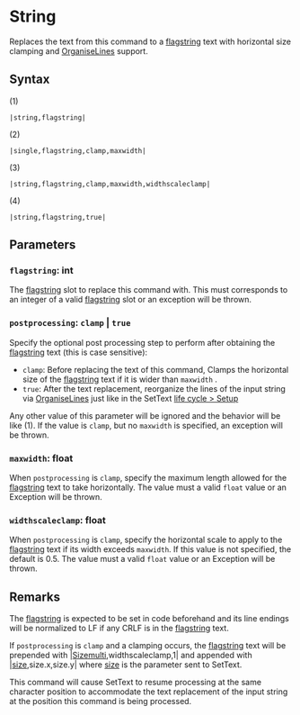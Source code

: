 # String

Replaces the text from this command to a [flagstring](../../../Flags%20arrays/flagstring.md) text with horizontal size clamping and [OrganiseLines](../../Related%20Systems/Automatic%20Line%20Breaks/OrganiseLines.md) support.

## Syntax

(1)

````
|string,flagstring|
````

(2)

````
|single,flagstring,clamp,maxwidth|
````

(3)

````
|string,flagstring,clamp,maxwidth,widthscaleclamp|
````

(4)

````
|string,flagstring,true|
````

## Parameters

### `flagstring`:  int

The [flagstring](../../../Flags%20arrays/flagstring.md) slot to replace this command with. This must corresponds to an integer of a valid [flagstring](../../../Flags%20arrays/flagstring.md) slot or an exception will be thrown.

### `postprocessing`: `clamp` | `true`

Specify the optional post processing step to perform after obtaining the [flagstring](../../../Flags%20arrays/flagstring.md) text (this is case sensitive):

* `clamp`: Before replacing the text of this command, Clamps the horizontal size of the [flagstring](../../../Flags%20arrays/flagstring.md) text if it is wider than `maxwidth` .
* `true`: After the text replacement, reorganize the lines of the input string via [OrganiseLines](../../Related%20Systems/Automatic%20Line%20Breaks/OrganiseLines.md) just like in the SetText [life cycle > Setup](../../life%20cycle.md#setup)

Any other value of this parameter will be ignored and the behavior will be like (1). If the value is `clamp`, but no `maxwidth` is specified, an exception will be thrown.

### `maxwidth`: float

When `postprocessing` is `clamp`, specify the maximum length allowed for the [flagstring](../../../Flags%20arrays/flagstring.md) text to take horizontally. The value must a valid `float` value or an Exception will be thrown.

### `widthscaleclamp`: float

When `postprocessing` is `clamp`, specify the horizontal scale to apply to the [flagstring](../../../Flags%20arrays/flagstring.md) text if its width exceeds `maxwidth`. If this value is not specified, the default is 0.5. The value must a valid `float` value or an Exception will be thrown.

## Remarks

The [flagstring](../../../Flags%20arrays/flagstring.md) is expected to be set in code beforehand and its line endings will be normalized to LF if any CRLF is in the [flagstring](../../../Flags%20arrays/flagstring.md) text.

If `postprocessing` is `clamp` and a clamping occurs, the [flagstring](../../../Flags%20arrays/flagstring.md) text will be prepended with |[Sizemulti](Sizemulti.md),widthscaleclamp,1| and appended with |[size](size.md),size.x,size.y| where [size](size.md) is the parameter sent to SetText.

This command will cause SetText to resume processing at the same character position to accommodate the text replacement of the input string at the position this command is being processed.
